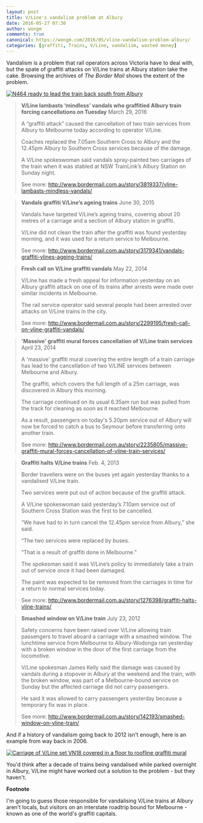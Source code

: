```yaml
---
layout: post
title: V/Line's vandalism problem at Albury
date: 2016-05-27 07:30
author: wongm
comments: true
canonical: https://wongm.com/2016/05/vline-vandalism-problem-albury/
categories: [graffiti, Trains, V/Line, vandalism, wasted money]
---
```

Vandalism is a problem that rail operators across Victoria have to deal with, but the spate of graffiti attacks on V/Line trains at Albury station take the cake. Browsing the archives of <em>The Border Mail</em> shows the extent of the problem.

<a href="http://railgallery.wongm.com/vline-standard-gauge/F112_5912.jpg.html"><img src="http://railgallery.wongm.com/cache/vline-standard-gauge/F112_5912_500.jpg" alt="N464 ready to lead the train back south from Albury" /></a>

<blockquote><strong>V/Line lambasts ‘mindless’ vandals who graffitied Albury train forcing cancellations on Tuesday</strong>
March 29, 2016

A “graffiti attack” caused the cancellation of two train services from Albury to Melbourne today according to operator V/Line.

Coaches replaced the 7.05am Southern Cross to Albury and the 12.45pm Albury to Southern Cross services because of the damage.

A V/Line spokeswoman said vandals spray-painted two carriages of the train when it was stabled at NSW TrainLink’s Albury Station on Sunday night.

See more:
http://www.bordermail.com.au/story/3819337/vline-lambasts-mindless-vandals/</blockquote>

<blockquote><strong>Vandals graffiti V/Line’s ageing trains</strong>
June 30, 2015

Vandals have targeted V/Line’s ageing trains, covering about 20 metres of a carriage and a section of Albury station in graffiti.

V/Line did not clean the train after the graffiti was found yesterday morning, and it was used for a return service to Melbourne.

See more:
http://www.bordermail.com.au/story/3179341/vandals-graffiti-vlines-ageing-trains/</blockquote>

<blockquote><strong>Fresh call on V/Line graffiti vandals</strong>
May 22, 2014

V/Line has made a fresh appeal for information yesterday on an Albury graffiti attack on one of its trains after arrests were made over similar incidents in Melbourne.

The rail service operator said several people had been arrested over attacks on V/Line trains in the city.

See more:
http://www.bordermail.com.au/story/2299195/fresh-call-on-vline-graffiti-vandals/</blockquote>

<blockquote><strong>'Massive' graffiti mural forces cancellation of V/Line train services</strong>
April 23, 2014

A 'massive' graffiti mural covering the entire length of a train carriage has lead to the cancellation of two V/LINE services between Melbourne and Albury. 

The graffiti, which covers the full length of a 25m carriage, was discovered in Albury this morning. 

The carriage continued on its usual 6.35am run but was pulled from the track for cleaning as soon as it reached Melbourne. 

As a result, passengers on today's 5.20pm service out of Albury will now be forced to catch a bus to Seymour before transferring onto another train. 

See more:
http://www.bordermail.com.au/story/2235805/massive-graffiti-mural-forces-cancellation-of-vline-train-services/</blockquote>

<blockquote><strong>Graffiti halts V/Line trains</strong>
Feb. 4, 2013

Border travellers were on the buses yet again yesterday thanks to a vandalised V/Line train.

Two services were put out of action because of the graffiti attack.

A V/Line spokeswoman said yesterday’s 7.10am service out of Southern Cross Station was the first to be cancelled.

“We have had to in turn cancel the 12.45pm service from Albury,” she said.

“The two services were replaced by buses.

“That is a result of graffiti done in Melbourne.”

The spokesman said it was V/Line’s policy to immediately take a train out of service once it had been damaged.

The paint was expected to be removed from the carriages in time for a return to normal services today.

See more:
http://www.bordermail.com.au/story/1276398/graffiti-halts-vline-trains/</blockquote>

<blockquote><strong>Smashed window on V/Line train</strong>
July 23, 2012

Safety concerns have been raised over V/Line allowing train passengers to travel aboard a carriage with a smashed window.
The lunchtime service from Melbourne to Albury-Wodonga ran yesterday with a broken window in the door of the first carriage from the locomotive.

V/Line spokesman James Kelly said the damage was caused by vandals during a stopover in Albury at the weekend and the train, with the broken window, was part of a Melbourne-bound service on Sunday but the affected carriage did not carry passengers.

He said it was allowed to carry passengers yesterday because a temporary fix was in place.

See more:
http://www.bordermail.com.au/story/142193/smashed-window-on-vline-train/</blockquote>

And if a history of vandalism going back to 2012 isn't enough, here is an example from way back in 2006.

<a href="http://railgallery.wongm.com/vandals-and-scroats/D168_6851.jpg.html"><img src="http://railgallery.wongm.com/cache/vandals-and-scroats/D168_6851_500.jpg" alt="Carriage of V/Line set VN18 covered in a floor to roofline graffiti mural" /></a>

You'd think after a decade of trains being vandalised while parked overnight in Albury, V/Line might have worked out a solution to the problem - but they haven't.

<strong>Footnote</strong>

I'm going to guess those responsible for vandalising V/Line trains at Albury aren't locals, but visitors on an interstate roadtrip bound for Melbourne - known as one of the world's graffiti capitals.
